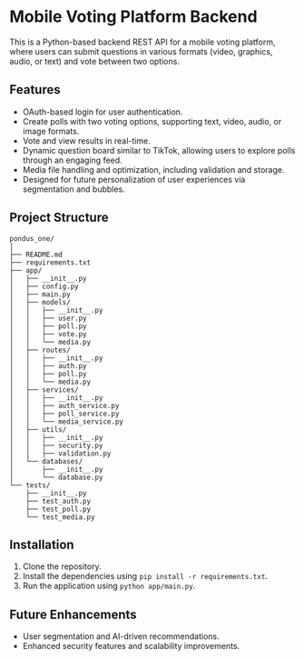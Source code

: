 # Mobile Voting Platform Backend

This is a Python-based backend REST API for a mobile voting platform, where users can submit questions in various formats (video, graphics, audio, or text) and vote between two options.

## Features

- OAuth-based login for user authentication.
- Create polls with two voting options, supporting text, video, audio, or image formats.
- Vote and view results in real-time.
- Dynamic question board similar to TikTok, allowing users to explore polls through an engaging feed.
- Media file handling and optimization, including validation and storage.
- Designed for future personalization of user experiences via segmentation and bubbles.

## Project Structure

```
pondus_one/
│
├── README.md
├── requirements.txt
├── app/
│   ├── __init__.py
│   ├── config.py
│   ├── main.py
│   ├── models/
│   │   ├── __init__.py
│   │   ├── user.py
│   │   ├── poll.py
│   │   ├── vote.py
│   │   └── media.py
│   ├── routes/
│   │   ├── __init__.py
│   │   ├── auth.py
│   │   ├── poll.py
│   │   └── media.py
│   ├── services/
│   │   ├── __init__.py
│   │   ├── auth_service.py
│   │   ├── poll_service.py
│   │   └── media_service.py
│   ├── utils/
│   │   ├── __init__.py
│   │   ├── security.py
│   │   ├── validation.py
│   └── databases/
│       ├── __init__.py
│       └── database.py
└── tests/
    ├── __init__.py
    ├── test_auth.py
    ├── test_poll.py
    └── test_media.py
```

## Installation

1. Clone the repository.
2. Install the dependencies using `pip install -r requirements.txt`.
3. Run the application using `python app/main.py`.

## Future Enhancements

- User segmentation and AI-driven recommendations.
- Enhanced security features and scalability improvements.

